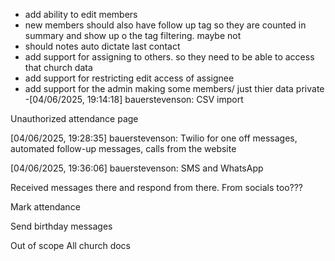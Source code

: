 - add ability to edit members
- new members should also have follow up tag so they are counted in summary and show up o the tag filtering. maybe not
- should notes auto dictate last contact
- add support for assigning to others. so they need to be able to access that church data
- add support for restricting edit access of assignee
- add support for the admin making some members/ just thier data private
-[04/06/2025, 19:14:18] bauerstevenson: CSV import 

Unauthorized attendance page

[04/06/2025, 19:28:35] bauerstevenson: Twilio for one off messages, automated follow-up messages, calls from the website

[04/06/2025, 19:36:06] bauerstevenson: SMS and WhatsApp 

Received messages there and respond from there. From socials too???

Mark attendance 

Send birthday messages

Out of scope
All church docs
